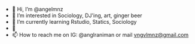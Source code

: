 - 👋 Hi, I’m @angelmnz
- 👀 I’m interested in Sociology, DJ'ing, art, ginger beer
- 🌱 I’m currently learning Rstudio, Statics, Sociology
- 💞️ 
- 📫 How to reach me on IG: @anglraniman or mail vngvlmnz@gmail.com

<!---
angelmnz/angelmnz is a ✨ special ✨ repository because its `README.md` (this file) appears on your GitHub profile.
You can click the Preview link to take a look at your changes.
--->
